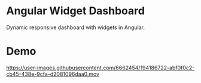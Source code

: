 # Angular Widget Dashboard

Dynamic responsive dashboard with widgets in Angular.

# Demo

https://user-images.githubusercontent.com/6662454/194186722-abf0f0c2-cb45-438e-9cfa-d2081096daa0.mov

